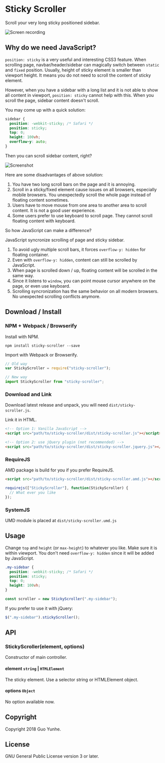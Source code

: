 # Sticky Scroller

Scroll your very long sticky positioned sidebar.

![Screen recording](https://thumbs.gfycat.com/VigorousMiniatureHerculesbeetle-size_restricted.gif)

## Why do we need JavaScript?

`position: sticky` is a very useful and interesting CSS3 feature. When scrolling
page, navbar/header/sidebar can magically switch between `static` and `fixed`
position. Usually, height of sticky element is smaller than viewport height. It
means you do not need to scroll the content of sticky element.

However, when you have a sidebar with a long list and it is not able to show all
content in viewport, `position: sticky` cannot help with this. When you scroll
the page, sidebar content doesn't scroll.

You may come up with a quick solution:

```css
sidebar {
  position: -webkit-sticky; /* Safari */
  position: sticky;
  top: 0;
  height: 100vh;
  overflow-y: auto;
}
```

Then you can scroll sidebar content, right?

![Screenshot](https://i.imgur.com/gijYunB.png)

Here are some disadvantages of above solution:

1.  You have two long scroll bars on the page and it is annoying.
2.  Scroll in a sticky/fixed element cause issues on all browsers, especially
    mobile browsers. You unexpectedly scroll the whole page instead of floating
    content sometimes.
3.  Users have to move mouse from one area to another area to scroll content. It
    is not a good user experience.
4.  Some users prefer to use keyboard to scroll page. They cannot scroll
    floating content with keyboard.

So how JavaScript can make a difference?

JavaScript syncronize scrolling of page and sticky sidebar.

1.  To avoid ugly multiple scroll bars, it forces `overflow-y: hidden` for
    floating container.
2.  Even with `overflow-y: hidden`, content can still be scrolled by JavaScript.
3.  When page is scrolled down / up, floating content will be scrolled in the
    same way.
4.  Since it listens to `window`, you can point mouse cursor anywhere on the
    page, or even use keyboard.
5.  Scrolling syncronization has the same behavior on all modern browsers. No
    unexpected scrolling conflicts anymore.

## Download / Install

### NPM + Webpack / Browserify

Install with NPM.

```
npm install sticky-scroller --save
```

Import with Webpack or Browserify.

```js
// Old way
var StickyScroller = require("sticky-scroller");

// New way
import StickyScroller from "sticky-scroller";
```

### Download and Link

Download latest release and unpack, you will need `dist/sticky-scroller.js`.

Link it in HTML.

```html
<!-- Option 1: Vanilla JavaScript -->
<script src="path/to/sticky-scroller/dist/sticky-scroller.js"></script>

<!-- Option 2: use jQuery plugin (not recommended) -->
<script src="path/to/sticky-scroller/dist/sticky-scroller.jquery.js"></script>
```

### RequireJS

AMD package is build for you if you prefer RequireJS.

```html
<script src="path/to/sticky-scroller/dist/sticky-scroller.amd.js"></script>
```

```js
requirejs(["StickyScroller"], function(StickyScroller) {
  // What ever you like
});
```

### SystemJS

UMD module is placed at `dist/sticky-scroller.umd.js`

## Usage

Change `top` and `height` (or `max-height`) to whatever you like. Make sure it
is within viewport. You don't need `overflow-y: hidden` since it will be added
by JavaScript.

```css
.my-sidebar {
  position: -webkit-sticky; /* Safari */
  position: sticky;
  top: 0;
  height: 100vh;
}
```

```js
const scroller = new StickyScroller(".my-sidebar");
```

If you prefer to use it with jQuery:

```js
$(".my-sidebar").stickyScroller();
```

## API

### StickyScroller(element, options)

Constructor of main controller.

#### element `string` | `HTMLElement`

The sticky element. Use a selector string or HTMLElement object.

#### options `Object`

No option available now.

## Copyright

Copyright 2018 Guo Yunhe.

## License

GNU General Public License version 3 or later.
